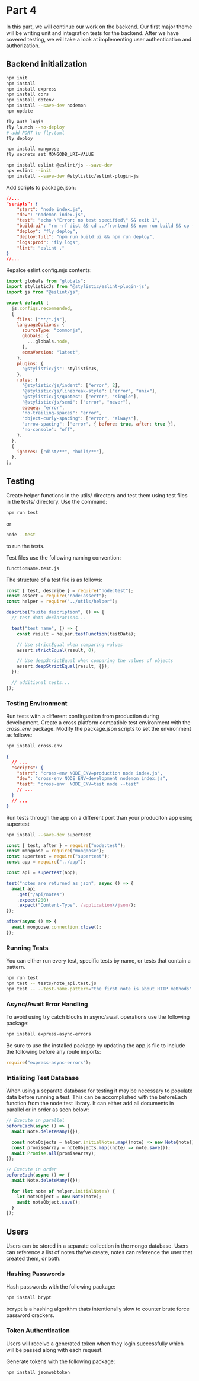 # Part 4

In this part, we will continue our work on the backend. Our first major theme will be writing unit and integration tests for the backend. After we have covered testing, we will take a look at implementing user authentication and authorization.

## Backend initialization

```bash
npm init
npm install
npm install express
npm install cors
npm install dotenv
npm install --save-dev nodemon
npm update

fly auth login
fly launch --no-deploy
# add PORT to fly.toml
fly deploy

npm install mongoose
fly secrets set MONGODB_URI=VALUE

npm install eslint @eslint/js --save-dev
npx eslint --init
npm install --save-dev @stylistic/eslint-plugin-js
```

Add scripts to package.json:

```json
//...
"scripts": {
    "start": "node index.js",
    "dev": "nodemon index.js",
    "test": "echo \"Error: no test specified\" && exit 1",
    "build:ui": "rm -rf dist && cd ../frontend && npm run build && cp -r dist ../backend",
    "deploy": "fly deploy",
    "deploy:full": "npm run build:ui && npm run deploy",
    "logs:prod": "fly logs",
    "lint": "eslint ."
}
//...
```

Repalce eslint.config.mjs contents:

```mjs
import globals from "globals";
import stylisticJs from "@stylistic/eslint-plugin-js";
import js from "@eslint/js";

export default [
  js.configs.recommended,
  {
    files: ["**/*.js"],
    languageOptions: {
      sourceType: "commonjs",
      globals: {
        ...globals.node,
      },
      ecmaVersion: "latest",
    },
    plugins: {
      "@stylistic/js": stylisticJs,
    },
    rules: {
      "@stylistic/js/indent": ["error", 2],
      "@stylistic/js/linebreak-style": ["error", "unix"],
      "@stylistic/js/quotes": ["error", "single"],
      "@stylistic/js/semi": ["error", "never"],
      eqeqeq: "error",
      "no-trailing-spaces": "error",
      "object-curly-spacing": ["error", "always"],
      "arrow-spacing": ["error", { before: true, after: true }],
      "no-console": "off",
    },
  },
  {
    ignores: ["dist/**", "build/**"],
  },
];
```

## Testing

Create helper functions in the utils/ directory and test them using test files in the tests/ directory.
Use the command:

```bash
npm run test
```

or

```bash
node --test
```

to run the tests.

Test files use the following naming convention:

```bash
functionName.test.js
```

The structure of a test file is as follows:

```javascript
const { test, describe } = require("node:test");
const assert = require("node:assert");
const helper = require("../utils/helper");

describe("suite description", () => {
  // test data declarations...

  test("test name", () => {
    const result = helper.testFunction(testData);

    // Use strictEqual when comparing values
    assert.strictEqual(result, 0);

    // Use deepStrictEqual when comparing the values of objects
    assert.deepStrictEqual(result, {});
  });

  // additional tests...
});
```

### Testing Environment

Run tests with a different confirguation from production during development.
Create a cross platform compatible test environment with the _cross_env_ package. Modify the package.json scripts to set the environment as follows:

```bash
npm install cross-env
```

```json
{
  // ...
  "scripts": {
    "start": "cross-env NODE_ENV=production node index.js",
    "dev": "cross-env NODE_ENV=development nodemon index.js",
    "test": "cross-env  NODE_ENV=test node --test"
    // ...
  }
  // ...
}
```

Run tests through the app on a different port than your produciton app using supertest

```bash
npm install --save-dev supertest
```

```javascript
const { test, after } = require("node:test");
const mongoose = require("mongoose");
const supertest = require("supertest");
const app = require("../app");

const api = supertest(app);

test("notes are returned as json", async () => {
  await api
    .get("/api/notes")
    .expect(200)
    .expect("Content-Type", /application\/json/);
});

after(async () => {
  await mongoose.connection.close();
});
```

### Running Tests

You can either run every test, specific tests by name, or tests that contain a pattern.

```bash
npm run test
npm test -- tests/note_api.test.js
npm test -- --test-name-pattern="the first note is about HTTP methods"
```

### Async/Await Error Handling

To avoid using try catch blocks in async/await operations use the following package:

```bash
npm install express-async-errors
```

Be sure to use the installed package by updating the app.js file to include the following before any route imports:

```javascript
require("express-async-errors");
```

### Intializing Test Database

When using a separate database for testing it may be necessary to populate data before running a test. This can be accomplished with the beforeEach function from the node:test library. It can either add all documents in parallel or in order as seen below:

```javascript
// Execute in parallel
beforeEach(async () => {
  await Note.deleteMany({});

  const noteObjects = helper.initialNotes.map((note) => new Note(note));
  const promiseArray = noteObjects.map((note) => note.save());
  await Promise.all(promiseArray);
});

// Execute in order
beforeEach(async () => {
  await Note.deleteMany({});

  for (let note of helper.initialNotes) {
    let noteObject = new Note(note);
    await noteObject.save();
  }
});
```

## Users

Users can be stored in a separate collection in the mongo database. Users can reference a list of notes thy've create, notes can reference the user that created them, or both.

### Hashing Passwords

Hash passwords with the following package:

```bash
npm install brypt
```

bcrypt is a hashing algorithm thats intentionally slow to counter brute force password crackers.

### Token Authentication

Users will receive a generated token when they login successfully which will be passed along with each request.

Generate tokens with the following package:

```bash
npm install jsonwebtoken
```
